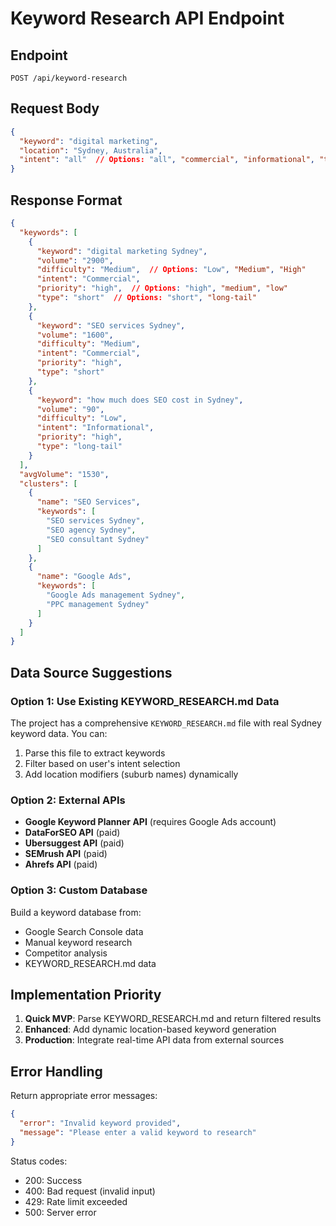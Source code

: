 # Keyword Research API Endpoint

## Endpoint
`POST /api/keyword-research`

## Request Body
```json
{
  "keyword": "digital marketing",
  "location": "Sydney, Australia",
  "intent": "all"  // Options: "all", "commercial", "informational", "transactional", "navigational"
}
```

## Response Format
```json
{
  "keywords": [
    {
      "keyword": "digital marketing Sydney",
      "volume": "2900",
      "difficulty": "Medium",  // Options: "Low", "Medium", "High"
      "intent": "Commercial",
      "priority": "high",  // Options: "high", "medium", "low"
      "type": "short"  // Options: "short", "long-tail"
    },
    {
      "keyword": "SEO services Sydney",
      "volume": "1600",
      "difficulty": "Medium",
      "intent": "Commercial",
      "priority": "high",
      "type": "short"
    },
    {
      "keyword": "how much does SEO cost in Sydney",
      "volume": "90",
      "difficulty": "Low",
      "intent": "Informational",
      "priority": "high",
      "type": "long-tail"
    }
  ],
  "avgVolume": "1530",
  "clusters": [
    {
      "name": "SEO Services",
      "keywords": [
        "SEO services Sydney",
        "SEO agency Sydney",
        "SEO consultant Sydney"
      ]
    },
    {
      "name": "Google Ads",
      "keywords": [
        "Google Ads management Sydney",
        "PPC management Sydney"
      ]
    }
  ]
}
```

## Data Source Suggestions

### Option 1: Use Existing KEYWORD_RESEARCH.md Data
The project has a comprehensive `KEYWORD_RESEARCH.md` file with real Sydney keyword data. You can:
1. Parse this file to extract keywords
2. Filter based on user's intent selection
3. Add location modifiers (suburb names) dynamically

### Option 2: External APIs
- **Google Keyword Planner API** (requires Google Ads account)
- **DataForSEO API** (paid)
- **Ubersuggest API** (paid)
- **SEMrush API** (paid)
- **Ahrefs API** (paid)

### Option 3: Custom Database
Build a keyword database from:
- Google Search Console data
- Manual keyword research
- Competitor analysis
- KEYWORD_RESEARCH.md data

## Implementation Priority

1. **Quick MVP**: Parse KEYWORD_RESEARCH.md and return filtered results
2. **Enhanced**: Add dynamic location-based keyword generation
3. **Production**: Integrate real-time API data from external sources

## Error Handling

Return appropriate error messages:
```json
{
  "error": "Invalid keyword provided",
  "message": "Please enter a valid keyword to research"
}
```

Status codes:
- 200: Success
- 400: Bad request (invalid input)
- 429: Rate limit exceeded
- 500: Server error
